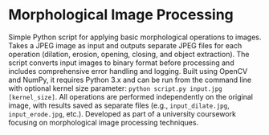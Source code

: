 # Morphological Image Processing
Simple Python script for applying basic morphological operations to images. Takes a JPEG image as input and outputs separate JPEG files for each operation (dilation, erosion, opening, closing, and object extraction). The script converts input images to binary format before processing and includes comprehensive error handling and logging. Built using OpenCV and NumPy, it requires Python 3.x and can be run from the command line with optional kernel size parameter: `python script.py input.jpg [kernel_size]`. All operations are performed independently on the original image, with results saved as separate files (e.g., `input_dilate.jpg`, `input_erode.jpg`, etc.). Developed as part of a university coursework focusing on morphological image processing techniques.
